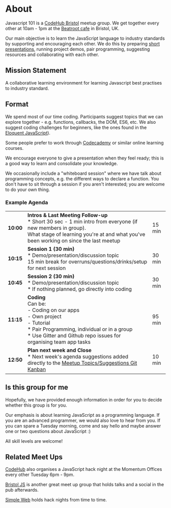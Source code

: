 # About

Javascript 101 is a [CodeHub Bristol](https://www.meetup.com/CodeHub-Bristol/) meetup group. We get together every other at 10am - 1pm at the [Beatroot cafe](http://www.beatrootcafe.com/) in Bristol, UK.

Our main objective is to learn the JavaScript language to industry standards by supporting and encouraging each other. We do this by preparing [short presentations](https://javascript101.gitbooks.io/guide/content/presentations.html), running project demos, pair programming, suggesting resources and collaborating with each other.

## Mission Statement

A collaborative learning environment for learning Javascript best practises to industry standard.

## Format

We spend most of our time coding. Participants suggest topics that we can explore together - e.g. functions, callbacks, the DOM, ES6, etc. We also suggest coding challenges for beginners, like the ones found in the [Eloquent JavaScript](http://eloquentjavascript.net/)\).

Some people prefer to work through [Codecademy](https://www.codecademy.com/) or similar online learning courses. 

We encourage everyone to give a presentation when they feel ready; this is a good way to learn and consolidate your knowledge. 

We occasionally include a "whiteboard session" where we have talk about programming concepts, e.g. the different ways to declare a function. You don't have to sit through a session if you aren't interested;  you are welcome to do your own thing.

### Example  **Agenda** 
|      |     |  |
| ------------- |-------------| -----|
|**10:00**| **Intros & Last Meeting Follow-up**<br /> \* Short 30 sec - 1 min intro from everyone \(if new members in group\).<br /> What stage of learning you're at and what you've been working on since the last meetup| 15 min |
|**10:15**| **Session 1 \(30 min\)**<br /> \* Demo/presentation/discussion topic<br />15 min break for overruns/questions/drinks/setup for next session| 30 min |
|**10:45**| **Session 2 \(30 min\)**<br /> \* Demo/presentation/discussion topic<br />* If nothing planned, go directly into coding | 30 min |
|**11:15**| **Coding**<br />Can be:<br />- Coding on our apps<br />- Own project<br />- Tutorial<br /> \* Pair Programming, individual or in a group<br /> \* Use Gitter and Github repo issues for organising team app tasks| 95 min |
|**12:50**|**Plan next week and Close**<br /> \* Next week's agenda suggestions added directly to the [Meetup Topics/Suggestions Git Kanban](https://github.com/orgs/CodeHubOrg/projects/4)| 10 min |


## Is this group for me

Hopefully, we have provided enough information in order for you to decide whether this group is for you.

Our emphasis is about learning JavaScript as a programming language.
If you are an advanced programmer, we would also love to hear from you. If you can spare a Tuesday morning, come and say hello and maybe answer one or two questions about JavaScript :)

All skill levels are welcome!

## Related Meet Ups

[CodeHub](https://www.meetup.com/CodeHub-Bristol/) also organises a JavaScript hack night at the Momentum Offices every other Tuesday 6pm - 9pm.

[Bristol JS](https://www.meetup.com/BristolJS/) is another great meet up group that holds talks and a social in the pub afterwards.

[Simple Web](https://www.meetup.com/simpleweb/) holds hack nights from time to time.
